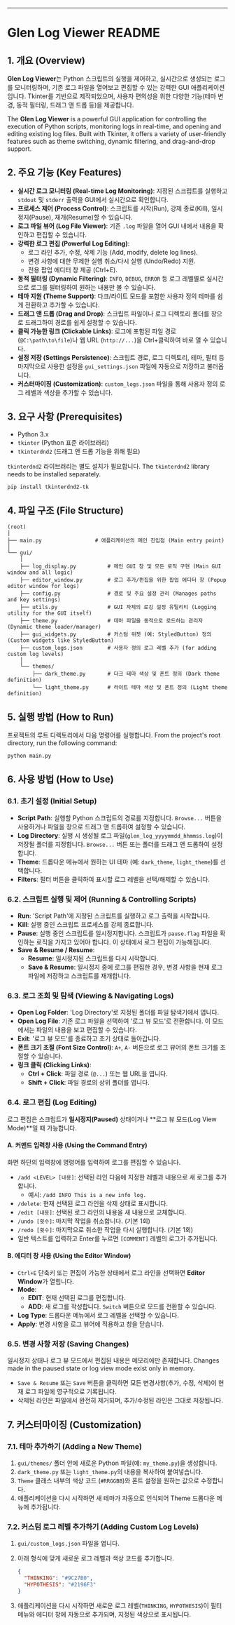 -----
# Glen Log Viewer README

## 1\. 개요 (Overview)

**Glen Log Viewer**는 Python 스크립트의 실행을 제어하고, 실시간으로 생성되는 로그를 모니터링하며, 기존 로그 파일을 열어보고 편집할 수 있는 강력한 GUI 애플리케이션입니다. Tkinter를 기반으로 제작되었으며, 사용자 편의성을 위한 다양한 기능(테마 변경, 동적 필터링, 드래그 앤 드롭 등)을 제공합니다.

The **Glen Log Viewer** is a powerful GUI application for controlling the execution of Python scripts, monitoring logs in real-time, and opening and editing existing log files. Built with Tkinter, it offers a variety of user-friendly features such as theme switching, dynamic filtering, and drag-and-drop support.

## 2\. 주요 기능 (Key Features)

  * **실시간 로그 모니터링 (Real-time Log Monitoring)**: 지정된 스크립트를 실행하고 `stdout` 및 `stderr` 출력을 GUI에서 실시간으로 확인합니다.
  * **프로세스 제어 (Process Control)**: 스크립트를 시작(Run), 강제 종료(Kill), 일시정지(Pause), 재개(Resume)할 수 있습니다.
  * **로그 파일 뷰어 (Log File Viewer)**: 기존 `.log` 파일을 열어 GUI 내에서 내용을 확인하고 편집할 수 있습니다.
  * **강력한 로그 편집 (Powerful Log Editing)**:
      * 로그 라인 추가, 수정, 삭제 기능 (Add, modify, delete log lines).
      * 변경 사항에 대한 무제한 실행 취소/다시 실행 (Undo/Redo) 지원.
      * 전용 팝업 에디터 창 제공 (Ctrl+E).
  * **동적 필터링 (Dynamic Filtering)**: `INFO`, `DEBUG`, `ERROR` 등 로그 레벨별로 실시간으로 로그를 필터링하여 원하는 내용만 볼 수 있습니다.
  * **테마 지원 (Theme Support)**: 다크/라이트 모드를 포함한 사용자 정의 테마를 쉽게 전환하고 추가할 수 있습니다.
  * **드래그 앤 드롭 (Drag and Drop)**: 스크립트 파일이나 로그 디렉토리 폴더를 창으로 드래그하여 경로를 쉽게 설정할 수 있습니다.
  * **클릭 가능한 링크 (Clickable Links)**: 로그에 포함된 파일 경로 (`@C:\path\to\file`)나 웹 URL (`http://...`)을 Ctrl+클릭하여 바로 열 수 있습니다.
  * **설정 저장 (Settings Persistence)**: 스크립트 경로, 로그 디렉토리, 테마, 필터 등 마지막으로 사용한 설정을 `gui_settings.json` 파일에 자동으로 저장하고 불러옵니다.
  * **커스터마이징 (Customization)**: `custom_logs.json` 파일을 통해 사용자 정의 로그 레벨과 색상을 추가할 수 있습니다.

## 3\. 요구 사항 (Prerequisites)

  * Python 3.x
  * `tkinter` (Python 표준 라이브러리)
  * `tkinterdnd2` (드래그 앤 드롭 기능을 위해 필요)

`tkinterdnd2` 라이브러리는 별도 설치가 필요합니다.
The `tkinterdnd2` library needs to be installed separately.

```bash
pip install tkinterdnd2-tk
```

## 4\. 파일 구조 (File Structure)

```
(root)
│
├── main.py                 # 애플리케이션의 메인 진입점 (Main entry point)
│
└── gui/
    │
    ├── log_display.py          # 메인 GUI 창 및 모든 로직 구현 (Main GUI window and all logic)
    ├── editor_window.py        # 로그 추가/편집을 위한 팝업 에디터 창 (Popup editor window for logs)
    ├── config.py               # 경로 및 주요 설정 관리 (Manages paths and key settings)
    ├── utils.py                # GUI 자체의 로깅 설정 유틸리티 (Logging utility for the GUI itself)
    ├── theme.py                # 테마 파일을 동적으로 로드하는 관리자 (Dynamic theme loader/manager)
    ├── gui_widgets.py          # 커스텀 위젯 (예: StyledButton) 정의 (Custom widgets like StyledButton)
    ├── custom_logs.json        # 사용자 정의 로그 레벨 추가 (for adding custom log levels)
    │
    └── themes/
        ├── dark_theme.py       # 다크 테마 색상 및 폰트 정의 (Dark theme definition)
        └── light_theme.py      # 라이트 테마 색상 및 폰트 정의 (Light theme definition)
```

## 5\. 실행 방법 (How to Run)

프로젝트의 루트 디렉토리에서 다음 명령어를 실행합니다.
From the project's root directory, run the following command:

```bash
python main.py
```

## 6\. 사용 방법 (How to Use)

### 6.1. 초기 설정 (Initial Setup)

  * **Script Path**: 실행할 Python 스크립트의 경로를 지정합니다. `Browse...` 버튼을 사용하거나 파일을 창으로 드래그 앤 드롭하여 설정할 수 있습니다.
  * **Log Directory**: 실행 시 생성될 로그 파일(`glen_log_yyyymmdd_hhmmss.log`)이 저장될 폴더를 지정합니다. `Browse...` 버튼 또는 폴더를 드래그 앤 드롭하여 설정합니다.
  * **Theme**: 드롭다운 메뉴에서 원하는 UI 테마 (예: `dark_theme`, `light_theme`)를 선택합니다.
  * **Filters**: 필터 버튼을 클릭하여 표시할 로그 레벨을 선택/해제할 수 있습니다.

### 6.2. 스크립트 실행 및 제어 (Running & Controlling Scripts)

  * **Run**: 'Script Path'에 지정된 스크립트를 실행하고 로그 출력을 시작합니다.
  * **Kill**: 실행 중인 스크립트 프로세스를 강제 종료합니다.
  * **Pause**: 실행 중인 스크립트를 일시정지합니다. 스크립트가 `pause.flag` 파일을 확인하는 로직을 가지고 있어야 합니다. 이 상태에서 로그 편집이 가능해집니다.
  * **Save & Resume / Resume**:
      * **Resume**: 일시정지된 스크립트를 다시 시작합니다.
      * **Save & Resume**: 일시정지 중에 로그를 편집한 경우, 변경 사항을 현재 로그 파일에 저장하고 스크립트를 재개합니다.

### 6.3. 로그 조회 및 탐색 (Viewing & Navigating Logs)

  * **Open Log Folder**: 'Log Directory'로 지정된 폴더를 파일 탐색기에서 엽니다.
  * **Open Log File**: 기존 로그 파일을 선택하여 '로그 뷰 모드'로 전환합니다. 이 모드에서는 파일의 내용을 보고 편집할 수 있습니다.
  * **Exit**: '로그 뷰 모드'를 종료하고 초기 상태로 돌아갑니다.
  * **폰트 크기 조절 (Font Size Control)**: `A+`, `A-` 버튼으로 로그 뷰어의 폰트 크기를 조절할 수 있습니다.
  * **링크 클릭 (Clicking Links)**:
      * **Ctrl + Click**: 파일 경로 (`@...`) 또는 웹 URL을 엽니다.
      * **Shift + Click**: 파일 경로의 상위 폴더를 엽니다.

### 6.4. 로그 편집 (Log Editing)

로그 편집은 스크립트가 **일시정지(Paused)** 상태이거나 \*\*로그 뷰 모드(Log View Mode)\*\*일 때 가능합니다.

#### A. 커맨드 입력창 사용 (Using the Command Entry)

화면 하단의 입력창에 명령어를 입력하여 로그를 편집할 수 있습니다.

  * `/add <LEVEL> [내용]`: 선택된 라인 다음에 지정한 레벨과 내용으로 새 로그를 추가합니다.
      * 예시: `/add INFO This is a new info log.`
  * `/delete`: 현재 선택된 로그 라인을 삭제 상태로 표시합니다.
  * `/edit [내용]`: 선택된 로그 라인의 내용을 새 내용으로 교체합니다.
  * `/undo [횟수]`: 마지막 작업을 취소합니다. (기본 1회)
  * `/redo [횟수]`: 마지막으로 취소한 작업을 다시 실행합니다. (기본 1회)
  * 일반 텍스트를 입력하고 Enter를 누르면 `[COMMENT]` 레벨의 로그가 추가됩니다.

#### B. 에디터 창 사용 (Using the Editor Window)

  * `Ctrl+E` 단축키 또는 편집이 가능한 상태에서 로그 라인을 선택하면 **Editor Window**가 열립니다.
  * **Mode**:
      * **EDIT**: 현재 선택된 로그를 편집합니다.
      * **ADD**: 새 로그를 작성합니다. `Switch` 버튼으로 모드를 전환할 수 있습니다.
  * **Log Type**: 드롭다운 메뉴에서 로그 레벨을 선택할 수 있습니다.
  * **Apply**: 변경 사항을 로그 뷰어에 적용하고 창을 닫습니다.

### 6.5. 변경 사항 저장 (Saving Changes)

일시정지 상태나 로그 뷰 모드에서 편집된 내용은 메모리에만 존재합니다.
Changes made in the paused state or log view mode exist only in memory.

  * `Save & Resume` 또는 `Save` 버튼을 클릭하면 모든 변경사항(추가, 수정, 삭제)이 현재 로그 파일에 영구적으로 기록됩니다.
  * 삭제된 라인은 파일에서 완전히 제거되며, 추가/수정된 라인은 그대로 저장됩니다.

## 7\. 커스터마이징 (Customization)

### 7.1. 테마 추가하기 (Adding a New Theme)

1.  `gui/themes/` 폴더 안에 새로운 Python 파일(예: `my_theme.py`)을 생성합니다.
2.  `dark_theme.py` 또는 `light_theme.py`의 내용을 복사하여 붙여넣습니다.
3.  `Theme` 클래스 내부의 색상 코드 (`#RRGGBB`)와 폰트 설정을 원하는 값으로 수정합니다.
4.  애플리케이션을 다시 시작하면 새 테마가 자동으로 인식되어 Theme 드롭다운 메뉴에 추가됩니다.

### 7.2. 커스텀 로그 레벨 추가하기 (Adding Custom Log Levels)

1.  `gui/custom_logs.json` 파일을 엽니다.

2.  아래 형식에 맞게 새로운 로그 레벨과 색상 코드를 추가합니다.

    ```json
    {
      "THINKING": "#9C27B0",
      "HYPOTHESIS": "#2196F3"
    }
    ```

3.  애플리케이션을 다시 시작하면 새로운 로그 레벨(`THINKING`, `HYPOTHESIS`)이 필터 메뉴와 에디터 창에 자동으로 추가되며, 지정된 색상으로 표시됩니다.
